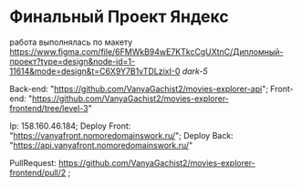 # Финальный Проект Яндекс

работа выполнялась по макету https://www.figma.com/file/6FMWkB94wE7KTkcCgUXtnC/Дипломный-проект?type=design&node-id=1-11614&mode=design&t=C6X9Y7B1yTDLzixI-0
*dark-5*


Back-end: "https://github.com/VanyaGachist2/movies-explorer-api";
Front-end: "https://github.com/VanyaGachist2/movies-explorer-frontend/tree/level-3"


Ip: 158.160.46.184;
Deploy Front: "https://vanyafront.nomoredomainswork.ru/";
Deploy Back: "https://api.vanyafront.nomoredomainswork.ru/"

PullRequest: https://github.com/VanyaGachist2/movies-explorer-frontend/pull/2 ;
